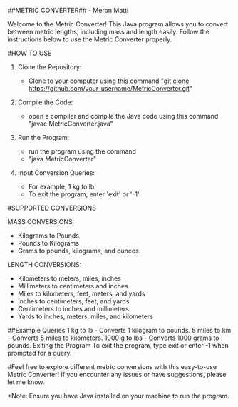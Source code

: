 ##METRIC CONVERTER## - Meron Matti

Welcome to the Metric Converter! This Java program allows you to convert between metric lengths, including mass and length easily.
Follow the instructions below to use the Metric Converter properly.

#HOW TO USE

1. Clone the Repository:
   - Clone to your computer using this command
      "git clone https://github.com/your-username/MetricConverter.git"

2. Compile the Code:
   - open a compiler and compile the Java code using this command
     "javac MetricConverter.java"

3. Run the Program:
   - run the program using the command
   - "java MetricConverter"

4. Input Conversion Queries:
   - For example, 1 kg to lb
   - To exit the program, enter 'exit' or '-1'

#SUPPORTED CONVERSIONS

MASS CONVERSIONS:
- Kilograms to Pounds
- Pounds to Kilograms
- Grams to pounds, kilograms, and ounces

LENGTH CONVERSIONS:
- Kilometers to meters, miles, inches
- Millimeters to centimeters and inches
- Miles to kilometers, feet, meters, and yards
- Inches to centimeters, feet, and yards
- Centimeters to inches and millimeters
- Yards to inches, meters, miles, and kilometers

##Example Queries
1 kg to lb - Converts 1 kilogram to pounds.
5 miles to km - Converts 5 miles to kilometers.
1000 g to lbs - Converts 1000 grams to pounds.
Exiting the Program
To exit the program, type exit or enter -1 when prompted for a query.

#Feel free to explore different metric conversions with this easy-to-use Metric Converter! If you encounter any issues or have suggestions, please let me know.

*Note: Ensure you have Java installed on your machine to run the program.
 
   
